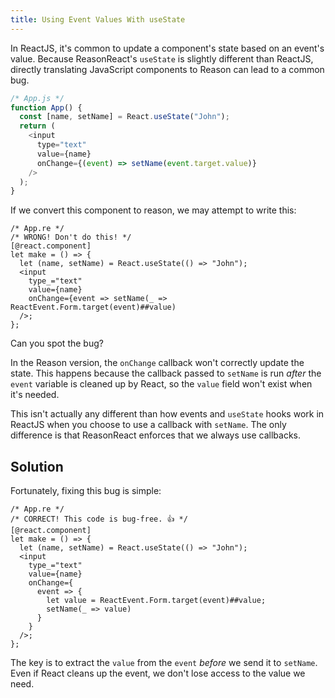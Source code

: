 ```yaml
---
title: Using Event Values With useState
---
```


In ReactJS, it's common to update a component's state based on an event's
value. Because ReasonReact's `useState` is slightly different than ReactJS,
directly translating JavaScript components to Reason can lead to a common bug.

```js
/* App.js */
function App() {
  const [name, setName] = React.useState("John");
  return (
    <input
      type="text"
      value={name}
      onChange={(event) => setName(event.target.value)}
    />
  );
}
```

If we convert this component to reason, we may attempt to write this:

```reason
/* App.re */
/* WRONG! Don't do this! */
[@react.component]
let make = () => {
  let (name, setName) = React.useState(() => "John");
  <input
    type_="text"
    value={name}
    onChange={event => setName(_ => ReactEvent.Form.target(event)##value)
  />;
};
```

Can you spot the bug?

In the Reason version, the `onChange` callback won't correctly update the state.
This happens because the callback passed to `setName` is run *after* the `event`
variable is cleaned up by React, so the `value` field won't exist when it's
needed.

This isn't actually any different than how events and `useState` hooks work in
ReactJS when you choose to use a callback with `setName`. The only difference
is that ReasonReact enforces that we always use callbacks.

## Solution

Fortunately, fixing this bug is simple:

```reason
/* App.re */
/* CORRECT! This code is bug-free. 👍 */
[@react.component]
let make = () => {
  let (name, setName) = React.useState(() => "John");
  <input
    type_="text"
    value={name}
    onChange={
      event => {
        let value = ReactEvent.Form.target(event)##value;
        setName(_ => value)
      }
    }
  />;
};
```

The key is to extract the `value` from the `event` *before* we send it to
`setName`. Even if React cleans up the event, we don't lose access to the
value we need.
